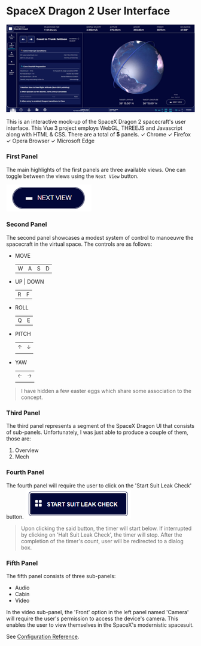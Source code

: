 # SpaceX Dragon 2 User Interface

![First Panel](/misc/first_panel.jpg)

This is an interactive mock-up of the SpaceX Dragon 2 spacecraft's user interface. This Vue 3 project employs WebGL, THREEJS and Javascript along with HTML & CSS. There are a total of **5** panels. 
✓ Chrome
✓ Firefox
✓ Opera Browser
✓ Microsoft Edge


### First Panel

The main highlights of the first panels are three available views. One can toggle between the views using the `Next View` button.

![Next View](/misc/next_view.png)

### Second Panel

The second panel showcases a modest system of control to manoeuvre the spacecraft in the virtual space. The controls are as follows: 
 - MOVE <table><tr><td>W</td><td>A</td><td>S</td><td>D</td></tr></table>
 - UP | DOWN <table><tr><td>R</td><td>F</td></tr></table> 
 - ROLL<table><tr><td>Q</td><td>E</td></tr></table> 
 - PITCH<table><tr><td>🡡</td><td>🡣</td></tr></table> 
 - YAW<table><tr><td>🡠</td><td>🡢</td></tr></table> 
> I have hidden a few easter eggs which share some association to the concept. 

### Third Panel

The third panel represents a segment of the SpaceX Dragon UI that consists of sub-panels. Unfortunately, I was just able to produce a couple of them, those are: 
1. Overview
2. Mech

### Fourth Panel
The fourth panel will require the user to click on the 'Start Suit Leak Check' button. 
![Start Suit Leak Check](/misc/suit_leak_check.png)
>Upon clicking the said button, the timer will start below. If interrupted by clicking on 'Halt Suit Leak Check', the timer will stop. After the completion of the timer's count, user will be redirected to a dialog box. 

### Fifth Panel
The fifth panel consists of three sub-panels:
 - Audio
 - Cabin
 - Video

In the video sub-panel, the 'Front' option in the left panel named 'Camera' will require the user's permission to access the device's camera. This enables the user to view themselves in the SpaceX's modernistic spacesuit.  

See [Configuration Reference](https://cli.vuejs.org/config/).
